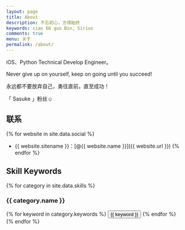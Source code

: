 ```yaml
---
layout: page
title: About
description: 不忘初心，方得始终
keywords: xiao 66 guo Bin, Sirius
comments: true
menu: 关于
permalink: /about/
---
```


iOS、Python Technical Develop Engineer。

Never give up on yourself, keep on going until you succeed!

永远都不要放弃自己，勇往直前，直至成功！

「 Sasuke 」粉丝☺

## 联系

{% for website in site.data.social %}
* {{ website.sitename }}：[@{{ website.name }}]({{ website.url }})
{% endfor %}

## Skill Keywords

{% for category in site.data.skills %}
### {{ category.name }}
<div class="btn-inline">
{% for keyword in category.keywords %}
<button class="btn btn-outline" type="button">{{ keyword }}</button>
{% endfor %}
</div>
{% endfor %}

